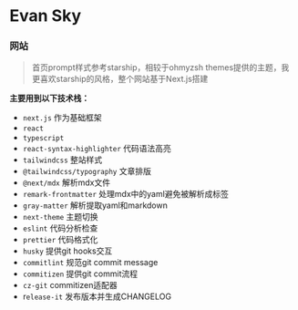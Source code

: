 # Evan Sky

### 网站

> 首页prompt样式参考starship，相较于ohmyzsh themes提供的主题，我更喜欢starship的风格，整个网站基于Next.js搭建

**主要用到以下技术栈：**

+ `next.js` 作为基础框架
+ `react`
+ `typescript`
+ `react-syntax-highlighter` 代码语法高亮
+ `tailwindcss` 整站样式
+ `@tailwindcss/typography` 文章排版
+ `@next/mdx` 解析mdx文件
+ `remark-frontmatter` 处理mdx中的yaml避免被解析成标签
+ `gray-matter` 解析提取yaml和markdown
+ `next-theme` 主题切换
+ `eslint` 代码分析检查
+ `prettier` 代码格式化
+ `husky` 提供git hooks交互
+ `commitlint` 规范git commit message
+ `commitizen` 提供git commit流程
+ `cz-git` commitizen适配器
+ r`elease-it` 发布版本并生成CHANGELOG